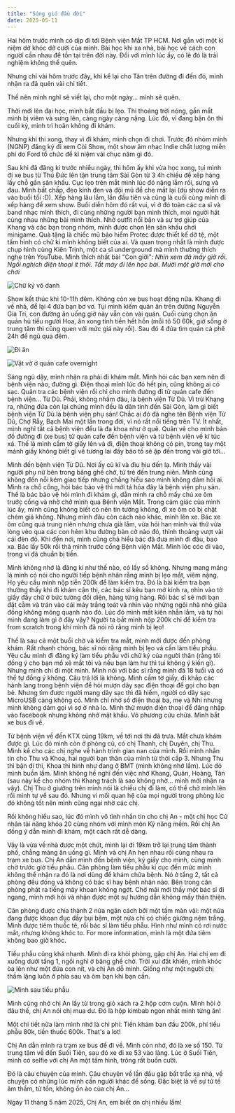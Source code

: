 ```yaml
---
title: "Sóng gió đầu đời"
date: 2025-05-11
---
```


Hai hôm trước mình có dịp đi tới Bệnh viện Mắt TP HCM. Nơi gắn với một kỉ niệm dở khóc dở cười của mình. Bài học khi xa nhà, bài học về cách con người cần nhau để tồn tại trên đời này. Đối với mình lúc ấy, có lẽ đó là trải nghiệm không thể quên. 

Nhưng chỉ vài hôm trước đây, khi kể lại cho Tân trên đường đi đến đó, mình nhận ra đã quên vài chi tiết.

Thế nên mình nghĩ sẽ viết lại, cho một ngày... mình sẽ quên.

Thời mới lên đại học, mình bắt đầu bị lẹo. Thi thoảng trời nóng, gần mắt mình bị viêm và sưng lên, càng ngày càng nặng. Lúc đó, vì đang bận ôn thi cuối kỳ, mình trì hoãn không đi khám.

Nhưng khi thi xong, thay vì đi khám, mình chọn đi chơi. Trước đó nhóm mình (NGNP) đăng ký đi xem Còi Show, một show âm nhạc Indie chất lượng miễn phí do Ford tổ chức để kỉ niệm vài chục năm gì đó. 

Sau khi đã đăng kí trước nhiều ngày, thì hôm ấy khi vừa học xong, tụi mình đi xe bus từ Thủ Đức lên tận trung tâm Sài Gòn từ 3 4h chiều để xếp hàng lấy chỗ gần sân khấu. Cục lẹo trên mắt mình lúc đó nặng lắm rồi, sưng và đau. Mình bất chấp, đeo kính đen và đội mũ để che mắt lại (dù show diễn ra vào buổi tối :D). Xếp hàng lâu lắm, lần đầu tiên và cũng là cuối cùng mình đi xếp hàng để xem show. Buổi diễn hôm đó rất vui, vì ở đó toàn các ca sĩ và band nhạc mình thích, đi cùng những người bạn mình thích, mọi người hát cùng nhau những bài mình thích. Nhờ outfit nổi bận và sự trợ giúp của Khang và các bạn trong nhóm, mình được chọn lên sân khấu chơi minigame. Quà tặng là chiếc mũ bảo hiểm Protec được thiết kế dở tệ, một tấm hình có chữ kí mình không biết của ai. Và quan trọng nhất là mình được chụp hình cùng Kiên Trịnh, một ca sĩ underground mà mình thường thích nghe trên YouTube. Mình thích nhất bài "Con giời": _Nhìn xem đã mấy giờ rồi. Ngồi nghịch điện thoại ít thôi. Tắt máy đi lên học bài. Mười một giờ mới cho chơi_ 

![Chữ ký vô danh](https://github.com/MPhuongLe/blog.hocnoi/blob/main/_posts/2025-05-11-Ch%E1%BB%AF%20k%C3%AD.jpg)

Show kết thúc khi 10-11h đêm. Không còn xe bus hoạt động nữa. Khang đi về nhà, để lại 4 đứa bạn bơ vơ. Tụi mình kiếm quán ăn trên đường Nguyễn Gia Trí, con đường ăn uống giờ này vẫn còn vài quán. Cuối cùng chọn ăn quán hủ tiếu người Hoa, ăn xong tính tiền hết hồn (mỗi tô 50 60k, giờ sống ở trung tâm thì cũng quen với mức giá này rồi). Sau đó 4 đứa tìm quán cà phê 24h để ngủ qua đêm.

![Đi ăn](https://github.com/MPhuongLe/blog.hocnoi/blob/main/_posts/2025-05-11-%C4%90i%20%C4%83n.jpg)

![Vật vờ ở quán cafe overnight](https://github.com/MPhuongLe/blog.hocnoi/blob/main/_posts/2025-05-11-Overnight.jpg)

Sáng ngủ dậy, mình nhận ra phải đi khám mắt. Mình hỏi các bạn xem nên đi bệnh viện nào, đường gì. Điện thoại mình lúc đó hết pin, cũng không ai có sạc. Quân tra các bệnh viện rồi chỉ cho mình đường đi từ quán cafe đến bệnh viện... Từ Dũ. Phải, không nhầm đâu, là bệnh viện Từ Dũ. Vì trừ Khang ra, những đứa còn lại chúng mình đều là dân tỉnh đến Sài Gòn, làm gì biết bệnh viện Từ Dũ là bệnh viện phụ sản! Chắc ai đó đã nghe tên Bệnh viện Từ Dũ, Chợ Rẫy, Bạch Mai một lần trong đời, vì nó rất nổi tiếng trên TV. Ít nhất, mình nghĩ tất cả bệnh viện đều là đa khoa như ở quê. Quân vẽ cho mình bản đồ đường đi (xe bus) từ quán cafe đến bệnh viện và từ bệnh viện về kí túc xá. Thế là mình cầm tờ giấy lên và đi, điện thoại không có pin, trong tay một mảnh giấy không biết gì về tương lai đầy bão tố sẽ ập đến trong vài giờ tới...

Mình đến bệnh viện Từ Dũ. Nơi ấy cũ kĩ và đìu hiu đến lạ. Mình thấy vài người phụ nữ bên trong băng ghế chờ, từ trẻ đến trung niên. Mình cũng không đến nỗi kém giao tiếp nhưng chẳng hiểu sao mình không dám hỏi ai. Mình ra chỗ cổng, hỏi bác bảo vệ thì mới tá hỏa đây là bệnh viện phụ sản. Thế là bác bảo vệ hỏi mình đi khám gì, dẫn mình ra chỗ mấy chú xe ôm trước cổng và nhờ chở mình qua Bệnh viện Mắt. Trong cảm giác của mình lúc ấy, mình cũng không biết có nên tin tưởng không, đi xe ôm có bị chặt chém giá không. Nhưng mình đâu còn cách nào khác, mình lên xe. Bác xe ôm cũng quá trung niên nhưng chưa già lắm, vừa hỏi han mình vài thứ vừa lòng vèo qua các con hẻm khu đường bàn cờ nào đó, thỉnh thoảng vượt vài cái đèn đỏ. Khi đến nơi, mình cũng chả hiểu bác đã đưa mình đi đâu, bao xa. Bác lấy 50k rồi thả mình trước cổng Bệnh viện Mắt. Mình lóc cóc đi vào, trong ví đã chuẩn bị tiền.

Mình không nhớ là đăng kí như thế nào, có lấy số không. Nhưng mang máng là mình có nói cho người tiếp bệnh nhân rằng mình bị lẹo mắt, viêm nặng. Họ yêu cầu mình nộp tiền 200k để làm kiểm tra. Đó là bài kiểm tra bạn thường thấy khi đi khám cận thị, các bác sĩ kêu bạn mở kính ra, nhìn vào tờ giấy đầy chữ ở bức tường đối diện, hàng từng hàng. Rồi bác sĩ sẽ mời bạn đặt cằm và trán vào cái máy trắng toát và nhìn vào những ngôi nhà nhỏ giữa đồng không mông quạnh nào đó. Lúc đó mình mất kiên nhẫn lắm, và tự hỏi mình đang làm gì ở đây vậy? Người ta bắt mình nộp 200k chỉ để kiểm tra from scratch trong khi mình đã nói rõ rằng mình bị lẹo!

Thế là sau cả một buổi chờ và kiểm tra mắt, mình mới được đến phòng khám. Rất nhanh chóng, bác sĩ nói rằng mình bị lẹo và cần làm tiểu phẫu. Yêu cầu mình đi đăng ký làm tiểu phẫu với chữ ký của người thân (rằng tôi đồng ý cho bạn mổ xẻ mắt tôi và nếu bạn làm hư thì tui không ý kiến gì). Nhưng mình chỉ đi một mình. Mình nói với bác sĩ rằng mình đã 18 tuổi và có thể tự đồng ý không. Câu trả lời là không. Mình cầm tờ giấy, đi khắp các hành lang trong bệnh viện để hỏi mượn dây sạc điện thoại để gọi cho bạn bè. Nhưng tìm được người mang dây sạc thì đã hiếm, người có dây sạc MicroUSB càng không có. Mình chỉ nhớ số điện thoại ba, mẹ và Nhi nhưng mình không dám gọi vì sợ ở nhà lo. Mình thử mượn điện thoại để đăng nhập vào facebook nhưng không nhớ mật khẩu. Vô phương cứu chữa. Mình bắt xe bus đi về. 

Từ bệnh viện về đến KTX cũng 19km, về tới nơi thì đã trưa. Mắt chưa khám được gì. Lúc đó mình còn ở phòng cũ, có chị Thanh, chị Duyên, chị Thu. Mình kể cho các chị nghe về hành trình gian nan của mình. Rồi mình nhắn tin cho Thu và Khoa, hai người bạn thân của mình từ thời cấp 3. Nhưng Thu thì bận đi thi, Khoa thì hình như đang ở BMT (mình không nhớ lắm). Lúc đó mình buồn lắm. Mình không hề nghĩ đến việc nhờ Khang, Quân, Hoàng, Tân (sau này kể cho nhóm thì Khang trách là sao không nhờ... mình mới nhận ra vậy). Chị Thu ở giường trên mình nói là chiều chị đi làm, có thể chở mình lên rồi mình tự về sau đó. Nhưng vì mối quan hệ của mọi người trong phòng lúc đó không tốt nên mình cũng ngại nhờ các chị. 

Rồi không hiểu sao, lúc đó mình vô tình nhắn tin cho chị An - một chị học Cử nhân tài năng khóa 20 cùng nhóm với mình môn Kỹ năng mềm. Rồi chị An đồng ý dẫn mình đi khám, một cách rất dễ dàng. 

Vậy là vừa về nhà được một chút, mình lại đi 19km trở lại trung tâm thành phố, chẳng màng ăn uống gì. Mình và chị An hẹn nhau rồi cùng nhau ra trạm xe bus. Chị An dẫn mình đến bệnh viện, ký giấy cho mình, cùng mình chờ trước giờ tiểu phẫu. Căn phòng làm tiểu phẫu kì cục đến mức mình không thể nhận ra đó là nơi dùng để khám chữa bệnh. Nó ở tầng 2, tất cả phòng đều đóng và không có bác sĩ hay bệnh nhân nào. Bên trong căn phòng phát ra tiếng máy khoan không ngớt. Chờ mãi mới thấy một bác sĩ đi ngang, mình mới hỏi và nhận được một sự hướng dẫn không mấy thân thiện.

Căn phòng được chia thành 2 nửa ngăn cách bởi một tấm màn vải: một nửa đang được khoan đục đầy bụi bặm, một nửa chỉ có chiếc giường nệm trắng. Mình được tiêm thuốc tê, rồi bác sĩ làm tiểu phẫu. Hình như mình có rơi nước mắt, nhưng không khóc to. For more information, mình là một đứa tiêm không bao giờ khóc.

Tiểu phẫu cũng khá nhanh. Mình đi ra khỏi phòng, gặp chị An. Hai chị em đi xuống dưới tầng 1, ngồi nghỉ ở băng ghế chờ. Trời xui đất khiến, mình khóc òa lên như một đứa con nít, và chị An dỗ mình. Giống như một người chị thầm lặng luôn ở phía sau và ôm bạn khi bạn cần.

![Mình sau tiểu phẫu](https://github.com/MPhuongLe/blog.hocnoi/blob/main/_posts/2025-05-11-Selfie.jpg)

Mình cũng nhớ chị An lấy từ trong giỏ xách ra 2 hộp cơm cuộn. Mình hỏi ở đâu thế, chị An nói chị mua dư. Đó là hộp kimbab ngon nhất mình từng ăn!

Một chi tiết nữa làm mình nhớ là chi phí: Tiền khám ban đầu 200k, phí tiểu phẫu 80k, tiền thuốc 600k. That's a lot!

Chị An dẫn mình ra trạm xe bus để đi về. Mình còn nhớ, đó là xe số 150. Từ trung tâm về đến Suối Tiên, sau đó xe đi xe 53 vào làng. Lúc ở Suối Tiên, mình có selfie với chị An một tấm hình, trông rất buồn cười.

Đó là câu chuyện của mình. Câu chuyện về lần đầu gặp bất trắc xa nhà, về chuyện có những lúc mình cần người khác để sống. Đặc biệt là về sự tử tế âm thầm, từ tốn, không ồn ào của chị An...

Ngày 11 tháng 5 năm 2025, 
Chị An, em biết ơn chị nhiều lắm!

